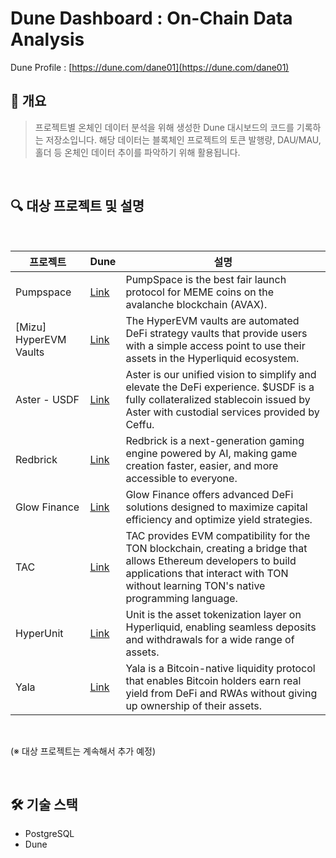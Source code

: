 # Dune Dashboard : On-Chain Data Analysis

Dune Profile : [https://dune.com/dane01](https://dune.com/dane01)
<br/>

## 📌 개요
> 프로젝트별 온체인 데이터 분석을 위해 생성한 Dune 대시보드의 코드를 기록하는 저장소입니다. 해당 데이터는 블록체인 프로젝트의 토큰 발행량, DAU/MAU, 홀더 등 온체인 데이터 추이를 파악하기 위해 활용됩니다.
<br/>

## 🔍 대상 프로젝트 및 설명

<br/>

| 프로젝트 | Dune | 설명 |
|------|---------|-------------|
| Pumpspace | [Link](https://dune.com/dane01/pumpspace) | PumpSpace is the best fair launch protocol for MEME coins on the avalanche blockchain (AVAX). |
| [Mizu] HyperEVM Vaults | [Link](https://dune.com/dane01/mizu-hyperevm-royco) | The HyperEVM vaults are automated DeFi strategy vaults that provide users with a simple access point to use their assets in the Hyperliquid ecosystem. |
| Aster - USDF | [Link](https://dune.com/dane01/aster-usdf) | Aster is our unified vision to simplify and elevate the DeFi experience. $USDF is a fully collateralized stablecoin issued by Aster with custodial services provided by Ceffu. |
| Redbrick | [Link](https://dune.com/dane01/redbrick) | Redbrick is a next-generation gaming engine powered by AI, making game creation faster, easier, and more accessible to everyone. |
| Glow Finance | [Link](https://dune.com/dane01/glow-finance) | Glow Finance offers advanced DeFi solutions designed to maximize capital efficiency and optimize yield strategies. |
| TAC | [Link](https://dune.com/dane01/tac-ecosystem-vault) | TAC provides EVM compatibility for the TON blockchain, creating a bridge that allows Ethereum developers to build applications that interact with TON without learning TON's native programming language. |
| HyperUnit | [Link](https://dune.com/dane01/hyperunit) | Unit is the asset tokenization layer on Hyperliquid, enabling seamless deposits and withdrawals for a wide range of assets. |
| Yala | [Link](https://dune.com/dane01/yala) | Yala is a Bitcoin-native liquidity protocol that enables Bitcoin holders earn real yield from DeFi and RWAs without giving up ownership of their assets. |
  
<br/>

(※ 대상 프로젝트는 계속해서 추가 예정)

<br/>

## 🛠️ 기술 스택
- PostgreSQL
- Dune
<br/>
